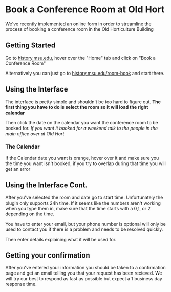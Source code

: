# Book a Conference Room at Old Hort

We've recently implemented an online form in order to streamline the process of booking a conference room in the Old Horticulture Building
## Getting Started

Go to [history.msu.edu](history.msu.edu), hover over the "Home" tab and click on "Book a Conference Room"

Alternatively you can just go to [history.msu.edu/room-book](history.mus.edu/room-book) and start there.

## Using the Interface

The interface is pretty simple and shouldn't be too hard to figure out. 
**The first thing you have to do is select the room so it will load the right calendar**

Then click the date on the calendar you want the conference room to be booked for. *If you want it booked for a weekend talk to the people in the main office over at Old Hort* 

### The Calendar
If the Calendar date you want is orange, hover over it and make sure you the time you want isn't booked, if you try to overlap           during that time you will get an error
    
## Using the Interface Cont.

After you've selected the room and date go to start time. Unfortunately the plugin only supports 24h time. If it seems like the numbers aren't working when you type them in, make sure that the time starts with a 0,1, or 2 depending on the time. 

You have to enter your email, but your phone number is optional will only be used to contact you if there is a problem and needs to be resolved quickly. 

Then enter details explaining what it will be used for. 


## Getting your confirmation
After you've entered your information you should be taken to a confirmation page and get an email telling you that your request has been recieved. We will try our best to respond as fast as possible but expect a 1 business day response time. 







